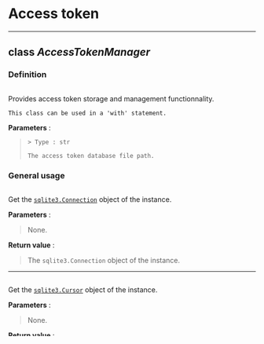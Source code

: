 # Access token

----

## class *AccessTokenManager*

### Definition

```{class} AccessTokenManager(access_token_db_path)
```

Provides access token storage and management functionnality.

```{tip}
This class can be used in a 'with' statement.
```

**Parameters** : 

> ```{attribute} access_token_db_path
> > Type : str
> 
> The access token database file path.
> ```

### General usage

```{classmethod} getDatabaseConnection()
```

Get the [`sqlite3.Connection`](https://docs.python.org/3.8/library/sqlite3.html#sqlite3.Connection) object of the instance.

**Parameters** : 

> None.

**Return value** : 

> The `sqlite3.Connection` object of the instance.

---

```{classmethod} getCursor()
```

Get the [`sqlite3.Cursor`](https://docs.python.org/3.8/library/sqlite3.html#sqlite3.Cursor) object of the instance.

**Parameters** : 

> None.

**Return value** : 

> The `sqlite3.Cursor` object of the instance.

---

```{classmethod} getEntryID(server_ip)
```

Get the entry ID of a specific IP.

**Parameters** : 

> ```{attribute} server_ip
> > Type : str
> 
> The server IP to search for.
> ```

**Return value** : 

> The entry ID of the specified IP if exists, `None` otherwise.

---

```{classmethod} getEntry(entry_id)
```

Get entry credentials.

**Parameters** : 

> ```{attribute} entry_id
> > Type : int
> 
> The entry ID to get the credentials from.
> ```

**Return value** : 

> A tuple representing the full entry row : 

> ```
> (
> 	entry_id,
> 	creation_timestamp,
> 	server_ip,
> 	server_port,
> 	access_token
> )
> ```

> - *entry_id* (Type : int)
> 
>   The entry ID.
> 
> - *creation_timestamp* (Type : int)
> 
>   The entry creation timestamp.
> 
> - *server_ip* (Type : str)
> 
>   The affiliated server IP.
> 
> - *server_port* (Type : int)
> 
>   The affiliated server port.
> 
> - *access_token* (Type : str)
> 
>   The access token, in plain text.

---

```{classmethod} addEntry(server_ip, server_port, access_token)
```

Add an entry.

**Parameters** : 

> ```{attribute} server_ip
> > Type : str
> 
> The server IP.
> ```

> ```{attribute} server_port
> > Type : int
> 
> The server listen port.
> ```

> ```{attribute} access_token
> > Type : str
> 
> The access token, in plain text.
> ```

**Return value** : 

> A tuple representing the infomations of the created entry :

> ```
> (
> 	entry_id,
> 	creation_timestamp
> )
> ```

- *entry_id* (Type : int)

  The new entry ID.

- *creation_timestamp* (Type : int)

  The entry ID creation timestamp.

```{warning}
Since the `access_token` value is meant to be read and reused later, it is stored in plain text on the database.
```

---

```{classmethod} listEntries()
```

List entries.

**Parameters** : 

> None.

**Return value** : 

> A list of tuples representing every session credentials entries on the database : 

> ```
> (
> 	entry_id,
> 	creation_timestamp,
> 	server_ip
> )
> ```

> - *entry_id* (Type : int)
> 
>   The new entry ID.
> 
> - *creation_timestamp* (Type : int)
> 
>   The entry creation timestamp.
> 
> - *server_ip* (Type : str)
> 
>   The affiliated server IP.

```{note}
Sensitive credentials arent listed with this method. Use the `getEntry` method to do so.
```

---

```{classmethod} deleteEntry(entry_id)
```

Delete an entry.

**Parameters** : 

> ```{attribute} entry_id
> > Type : int
> 
> The entry ID to delete on the database.
> ```

**Return value** : 

> `None`.

---

```{classmethod} closeDatabase()
```

Close the database.

**Parameters** :

> None.

**Return value** :

> `None`.

```{note} 
This method is automatically called within the `__del__` method.
```